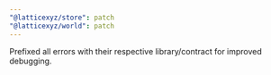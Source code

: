 ```yaml
---
"@latticexyz/store": patch
"@latticexyz/world": patch
---
```


Prefixed all errors with their respective library/contract for improved debugging.
